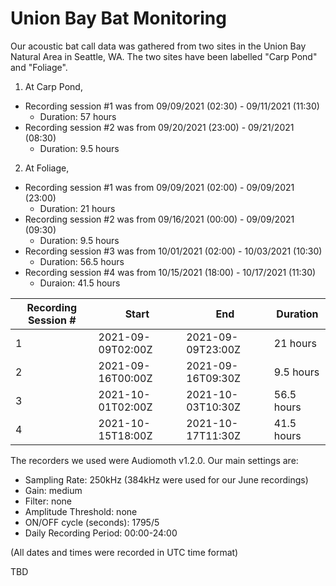 # Union Bay Bat Monitoring

Our acoustic bat call data was gathered from two sites in the Union Bay Natural Area in Seattle, WA. The two sites have been labelled "Carp Pond" and "Foliage".

1) At Carp Pond,
- Recording session #1 was from 09/09/2021 (02:30) - 09/11/2021 (11:30)
	- Duration: 57 hours
- Recording session #2 was from 09/20/2021 (23:00) - 09/21/2021 (08:30)
	- Duration: 9.5 hours

2) At Foliage,
- Recording session #1 was from 09/09/2021 (02:00) - 09/09/2021 (23:00)
	- Duration: 21 hours
- Recording session #2 was from 09/16/2021 (00:00) - 09/09/2021 (09:30)
	- Duration: 9.5 hours
- Recording session #3 was from 10/01/2021 (02:00) - 10/03/2021 (10:30)
	- Duration: 56.5 hours
- Recording session #4 was from 10/15/2021 (18:00) - 10/17/2021 (11:30)
	- Duraion: 41.5 hours

Recording Session # | Start | End | Duration
--------------------|-------|-----|---------
1 | 2021-09-09T02:00Z | 2021-09-09T23:00Z | 21 hours
2 | 2021-09-16T00:00Z | 2021-09-16T09:30Z | 9.5 hours
3 | 2021-10-01T02:00Z | 2021-10-03T10:30Z | 56.5 hours
4 | 2021-10-15T18:00Z | 2021-10-17T11:30Z | 41.5 hours

The recorders we used were Audiomoth v1.2.0.
Our main settings are:
- Sampling Rate: 250kHz (384kHz were used for our June recordings)
- Gain: medium
- Filter: none
- Amplitude Threshold: none
- ON/OFF cycle (seconds): 1795/5
- Daily Recording Period: 00:00-24:00

(All dates and times were recorded in UTC time format)

TBD
